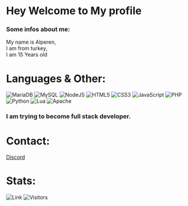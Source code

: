 # Hey Welcome to My profile
### Some infos about me:
 My name is Alperen, <br>
 I am from turkey, <br>
 I am 15 Years old

# Languages & Other:
![MariaDB](https://img.shields.io/badge/MariaDB-003545?style=for-the-badge&logo=mariadb&logoColor=white) ![MySQL](https://img.shields.io/badge/mysql-%2300f.svg?style=for-the-badge&logo=mysql&logoColor=white) ![NodeJS](https://img.shields.io/badge/node.js-6DA55F?style=for-the-badge&logo=node.js&logoColor=white) ![HTML5](https://img.shields.io/badge/html5-%23E34F26.svg?style=for-the-badge&logo=html5&logoColor=white) ![CSS3](https://img.shields.io/badge/css3-%231572B6.svg?style=for-the-badge&logo=css3&logoColor=white) ![JavaScript](https://img.shields.io/badge/javascript-%23323330.svg?style=for-the-badge&logo=javascript&logoColor=%23F7DF1E) ![PHP](https://img.shields.io/badge/php-%23777BB4.svg?style=for-the-badge&logo=php&logoColor=white) ![Python](https://img.shields.io/badge/python-3670A0?style=for-the-badge&logo=python&logoColor=ffdd54) ![Lua](https://img.shields.io/badge/lua-%232C2D72.svg?style=for-the-badge&logo=lua&logoColor=white) ![Apache](https://img.shields.io/badge/apache-%23D42029.svg?style=for-the-badge&logo=apache&logoColor=white) <br>

### I am trying to become full stack developer.

# Contact:
  <a href="https://discord.com/users/822494990105313341">Discord</a> <br>
  
# Stats:
![Link](https://github-readme-stats.vercel.app/api/top-langs/?username=xtandeasdev&theme=dracula)
![Visitors](https://api.visitorbadge.io/api/visitors?path=https%3A%2F%2Fgithub.com%2Fxtandeasdev&label=Total%20visitors&labelColor=%23ff8a65&countColor=%23555555)

  
